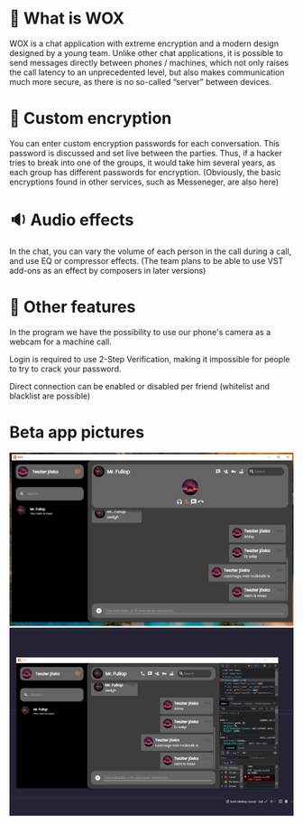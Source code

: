 # 🙋‍ What is WOX
WOX is a chat application with extreme encryption and a modern design designed by a young team. Unlike other chat applications, it is possible to send messages directly between phones / machines, which not only raises the call latency to an unprecedented level, but also makes communication much more secure, as there is no so-called “server” between devices.

# :closed_lock_with_key: Custom encryption
You can enter custom encryption passwords for each conversation. This password is discussed and set live between the parties. Thus, if a hacker tries to break into one of the groups, it would take him several years, as each group has different passwords for encryption. (Obviously, the basic encryptions found in other services, such as Messeneger, are also here)

# :sound: Audio effects

In the chat, you can vary the volume of each person in the call during a call, and use EQ or compressor effects. (The team plans to be able to use VST add-ons as an effect by composers in later versions)

# 🧙 Other features
In the program we have the possibility to use our phone's camera as a webcam for a machine call.

Login is required to use 2-Step Verification, making it impossible for people to try to crack your password.

Direct connection can be enabled or disabled per friend (whitelist and blacklist are possible)

# Beta app pictures

![pic1](https://github.com/wox-comms/.github/raw/main/281620499_1061962484741416_6946282545376304104_n.png)
![pic2](https://github.com/wox-comms/.github/raw/main/281212396_1316089802247879_4351450930539841824_n.png)
<!--

**Here are some ideas to get you started:**

🙋‍♀️ A short introduction - what is your organization all about?
🌈 Contribution guidelines - how can the community get involved?
👩‍💻 Useful resources - where can the community find your docs? Is there anything else the community should know?
🍿 Fun facts - what does your team eat for breakfast?
🧙 Remember, you can do mighty things with the power of [Markdown](https://docs.github.com/github/writing-on-github/getting-started-with-writing-and-formatting-on-github/basic-writing-and-formatting-syntax)
-->
